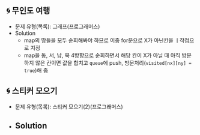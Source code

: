 ## 🌀 무인도 여행

- 문제 유형(목록): 그래프(프로그래머스)
- Solution
  - map의 땅들을 모두 순회해봐야 하므로 이중 for문으로 X가 아닌칸을 ㅣ작점으로 지정
  - map을 동, 서, 남, 북 4방향으로 순회하면서 해당 칸이 X가 아닐 때 아직 방문하지 않은 칸이면 값을 합치고 `queue`에 push, 방문처리(`visited[nx][ny] = true`)해 줌

## 🌀 스티커 모으기

- 문제 유형(목록): 스티커 모으기(2)(프로그래머스)
- Solution
  - 
